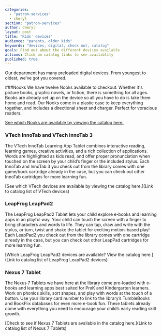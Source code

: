 ```yaml
---
categories: 
  - "patron-services"
  - cheryl
section: "patron-services"
author: Cheryl
layout: post
title: "Kids' devices"
audience: "parents, older kids"
keywords: "devices, digital, check out, catalog"
goals: Find out about the different devices available
actions: Click on catalog links to see availablity
published: true
---
```


Our department has many preloaded digital devices. From youngest to oldest, we've got you covered.

###Nooks
We have twelve Nooks available to checkout. Whether it's picture books, graphic novels, or fiction, there is something for all ages. Books are already set up on the device so all you have to do is take them home and read. Our Nooks come in a plastic case to keep everything together, and includes a directional sheet and charger. Perfect for voracious readers. 

[See which Nooks are available by viewing the catalog here.](http://dppl.bibliocommons.com/search?custom_query=%28title%3A%28J%20DPK%29%20OR%20title%3A%28YA%20DPK%29%20%29&search_scope=DPKANDDBK&suppress=true&custom_edit=false)

### VTech InnoTab and VTech InnoTab 3
The VTech InnoTab  Learning App Tablet combines interactive reading, learning games, creative activities, and a rich collection of applications.  Words are highlighted as kids read, and offer proper pronunciation when touched on the screen by your child’s finger or the included stylus.  Each InnoTab and InnoTab 3 you check out from the library comes with one game/book cartridge already in the case, but you can check out other InnoTab cartridges for more learning fun.

[See which VTech devices are available by viewing the catalog here.](Link to catalog list of VTech devices)

### LeapFrog LeapPad2
The LeapFrog LeapPad2 Tablet lets your child explore e-books and learning apps in an playful way. Your child can touch the screen with a finger to bring characters and words to life. They can tap, draw and write with the stylus, or turn, twist and shake the tablet for exciting motion-based play!  Each LeapPad2 you check out from the library comes with one cartridge already in the case, but you can check out other LeapPad cartridges for more learning fun.

[Which LeapFrog LeapPad2 devices are available? View the catalog here.](Link to catalog list of LeapFrog LeapPad2 devices)
 
### Nexus 7 Tablet
The Nexus 7 Tablets we have here at the library come pre-loaded with e-books and learning apps best suited for PreK and Kindergarten learners.  Work on phonics skills, sort shapes, and play with words at the touch of a button.  Use your library card number to link to the library’s TumbleBooks and BookFlix databases for even more e-book fun.  These tablets already come with everything you need to encourage your child’s early reading skill growth.

[Check to see if Nexus 7 Tablets are available in the catalog here.](Link to catalog list of Nexus 7 Tablets)